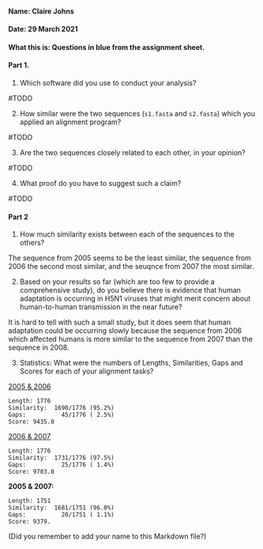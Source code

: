 #### Name: Claire Johns
#### Date: 29 March 2021
#### What this is: Questions in blue from the assignment sheet.

#### Part 1.


 1. Which software did you use to conduct your analysis?

#TODO

 2. How similar were the two sequences (`s1.fasta` and `s2.fasta`) which you applied an alignment program?

 #TODO


 3. Are the two sequences closely related to each other, in your opinion?

 #TODO


 4. What proof do you have to suggest such a claim?


 #TODO




#### Part 2
 1. How much similarity exists between each of the sequences to the others?

The sequence from 2005 seems to be the least similar, the sequence from 2006
the second most similar, and the seuqnce from 2007 the most similar.


 2. Based on your results so far (which are too few to provide a comprehensive study), do you believe there is evidence that human adaptation is occurring in H5N1 viruses that might merit concern about human-to-human transmission in the near future?

It is hard to tell with such a small study, but it does seem that human
adaptation could be occurring slowly because the sequence from 2006 which
affected humans is more similar to the sequence from 2007 than the sequence in
2008.

 3. Statistics: What were the numbers of Lengths, Similarities, Gaps and Scores for each of your alignment tasks?

[2005 & 2006](images/2005_2006.png)
```
Length: 1776
Similarity:  1690/1776 (95.2%)
Gaps:          45/1776 ( 2.5%)
Score: 9435.0
```

[2006 & 2007](images/2006_2007.png)
 ```
 Length: 1776
 Similarity:  1731/1776 (97.5%)
 Gaps:          25/1776 ( 1.4%)
 Score: 9703.0
```

**2005 & 2007:**
```
Length: 1751
Similarity:  1681/1751 (96.0%)
Gaps:          20/1751 ( 1.1%)
Score: 9379.
```



(Did you remember to add your name to this Markdown file?)
